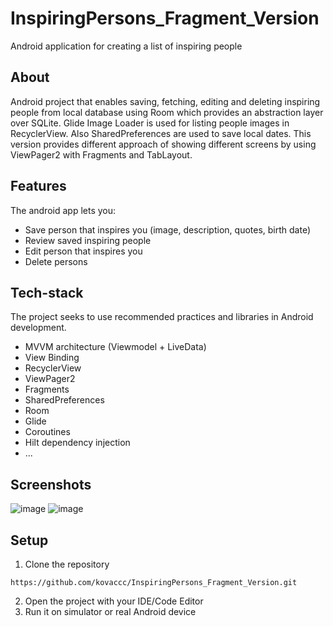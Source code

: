 # InspiringPersons_Fragment_Version
Android application for creating a list of inspiring people

## About
Android project that enables saving, fetching, editing and deleting inspiring people from local database using Room which provides an abstraction layer over SQLite. Glide Image Loader is used for listing people images in RecyclerView. Also SharedPreferences are used to save local dates. This version provides different approach of showing different screens by using ViewPager2 with Fragments and TabLayout.

## Features
The android app lets you:

- Save person that inspires you (image, description, quotes, birth date)
- Review saved inspiring people
- Edit person that inspires you
- Delete persons 
 
## Tech-stack
The project seeks to use recommended practices and libraries in Android development.
- MVVM architecture (Viewmodel + LiveData)
- View Binding
- RecyclerView
- ViewPager2
- Fragments
- SharedPreferences
- Room
- Glide
- Coroutines 
- Hilt dependency injection
- ...

## Screenshots
![image](https://user-images.githubusercontent.com/75457058/129003438-f340313b-b942-48b0-acb8-61b9397d0bd0.png)
![image](https://user-images.githubusercontent.com/75457058/129003507-d908f6bb-fc5d-401d-aabf-e395eeac0c16.png)

## Setup
1. Clone the repository
```
https://github.com/kovaccc/InspiringPersons_Fragment_Version.git
```
2. Open the project with your IDE/Code Editor
3. Run it on simulator or real Android device
